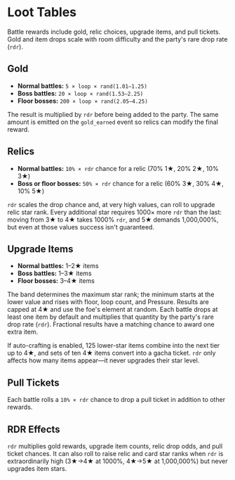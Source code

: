 # Loot Tables

Battle rewards include gold, relic choices, upgrade items, and pull tickets. Gold
and item drops scale with room difficulty and the party's rare drop rate (`rdr`).

## Gold
- **Normal battles:** `5 × loop × rand(1.01–1.25)`
- **Boss battles:** `20 × loop × rand(1.53–2.25)`
- **Floor bosses:** `200 × loop × rand(2.05–4.25)`

The result is multiplied by `rdr` before being added to the party. The same
amount is emitted on the `gold_earned` event so relics can modify the final
reward.

## Relics
- **Normal battles:** `10% × rdr` chance for a relic (70% 1★, 20% 2★, 10% 3★)
- **Boss or floor bosses:** `50% × rdr` chance for a relic (60% 3★, 30% 4★, 10% 5★)

`rdr` scales the drop chance and, at very high values, can roll to upgrade relic
star rank. Every additional star requires 1000× more `rdr` than the last:
moving from 3★ to 4★ takes 1000% `rdr`, and 5★ demands 1,000,000%, but even at
those values success isn't guaranteed.

## Upgrade Items
- **Normal battles:** 1–2★ items
- **Boss battles:** 1–3★ items
- **Floor bosses:** 3–4★ items

The band determines the maximum star rank; the minimum starts at the lower
value and rises with floor, loop count, and Pressure. Results are capped at 4★
and use the foe's element at random. Each battle drops at least one item by default and
multiplies that quantity by the party's rare drop rate (`rdr`). Fractional results
have a matching chance to award one extra item.

If auto-crafting is enabled, 125 lower-star items combine into the next tier up
to 4★, and sets of ten 4★ items convert into a gacha ticket. `rdr` only affects
how many items appear—it never upgrades their star level.

## Pull Tickets
Each battle rolls a `10% × rdr` chance to drop a pull ticket in addition to
other rewards.

## RDR Effects
`rdr` multiplies gold rewards, upgrade item counts, relic drop odds, and pull
ticket chances. It can also roll to raise relic and card star ranks when `rdr`
is extraordinarily high (3★→4★ at 1000%, 4★→5★ at 1,000,000%) but never
upgrades item stars.

